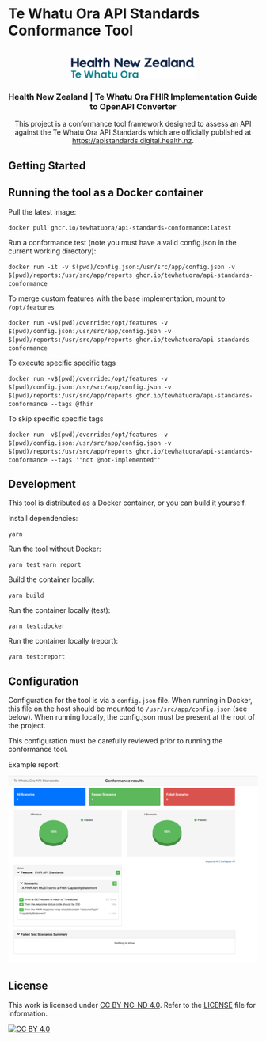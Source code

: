 # Te Whatu Ora API Standards Conformance Tool

<a name="readme-top"></a>

<!-- PROJECT LOGO -->
<br />
<div align="center">
  <a href="https://github.com/tewhatuora/api-standards-conformance">
    <picture>
      <source media="(prefers-color-scheme: dark)" srcset="./assets/two-dark-theme-logo.svg">
      <img alt="Health New Zealand Te Whatu Ora Logo" src="./assets/two.svg" width="50%">
    </picture>
  </a>

  <h3 align="center">Health New Zealand | Te Whatu Ora FHIR Implementation Guide to OpenAPI Converter</h3>

  <p align="center">
    This project is a conformance tool framework designed to assess an API against the Te Whatu Ora API Standards which are officially published at <a href="https://apistandards.digital.health.nz">https://apistandards.digital.health.nz</a>.
    <br />
</div>

<!-- GETTING STARTED -->

## Getting Started

## Running the tool as a Docker container

Pull the latest image:

`docker pull ghcr.io/tewhatuora/api-standards-conformance:latest`

Run a conformance test (note you must have a valid config.json in the current working directory):

`docker run -it -v $(pwd)/config.json:/usr/src/app/config.json -v $(pwd)/reports:/usr/src/app/reports ghcr.io/tewhatuora/api-standards-conformance`

To merge custom features with the base implementation, mount to `/opt/features`

`docker run -v$(pwd)/override:/opt/features -v $(pwd)/config.json:/usr/src/app/config.json -v $(pwd)/reports:/usr/src/app/reports ghcr.io/tewhatuora/api-standards-conformance`

To execute specific specific tags

`docker run -v$(pwd)/override:/opt/features -v $(pwd)/config.json:/usr/src/app/config.json -v $(pwd)/reports:/usr/src/app/reports ghcr.io/tewhatuora/api-standards-conformance --tags @fhir`

To skip specific specific tags

`docker run -v$(pwd)/override:/opt/features -v $(pwd)/config.json:/usr/src/app/config.json -v $(pwd)/reports:/usr/src/app/reports ghcr.io/tewhatuora/api-standards-conformance --tags '"not @not-implemented"'`

## Development

This tool is distributed as a Docker container, or you can build it yourself.

Install dependencies:

`yarn`

Run the tool without Docker:

`yarn test`
`yarn report`

Build the container locally:

`yarn build`

Run the container locally (test):

`yarn test:docker`

Run the container locally (report):

`yarn test:report`

## Configuration

Configuration for the tool is via a `config.json` file. When running in Docker, this file on the host should be mounted to `/usr/src/app/config.json` (see below). When running locally, the config.json must be present at the root of the project.

This configuration must be carefully reviewed prior to running the conformance tool.

Example report:

![Example report](./assets/report.png "Example report")

## License

This work is licensed under [CC BY-NC-ND 4.0](cc-by-nc-nd). Refer to the [LICENSE](./LICENSE) file for information.

[![CC BY 4.0][cc-by-nc-nd-image]](cc-by-nc-nd)

[cc-by-nc-nd]: https://creativecommons.org/licenses/by-nc-nd/4.0/
[cc-by-nc-nd-image]: https://i.creativecommons.org/l/by-nc-nd/4.0/80x15.png
